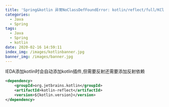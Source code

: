 ```yaml
---
title: 'Spring&kotlin 异常NoClassDefFoundError: kotlin/reflect/full/KClasses'
categories:
  - Java
  - Spring
tags:
  - Java
  - Spring
  - kotlin
date: 2020-02-16 14:59:11
index_img: /images/kotlinbanner.jpg
banner_img: /images/banner.jpg
---
```

IEDA添加kotlin时会自动添加kotlin插件,但需要反射还需要添加反射依赖
<!-- more -->
```xml
<dependency>    
    <groupId>org.jetbrains.kotlin</groupId>    
    <artifactId>kotlin-reflect</artifactId>    
    <version>${kotlin.version}</version>
</dependency>
```
